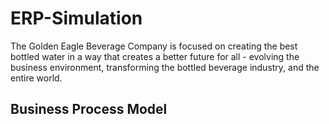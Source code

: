 # ERP-Simulation
The Golden Eagle Beverage Company is focused on creating the best bottled water in a way that creates a better future for all - evolving the business environment, transforming the bottled beverage industry, and the entire world.

## Business Process Model
